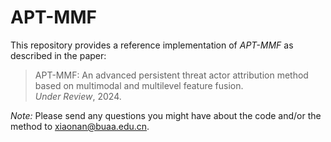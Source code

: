# APT-MMF

This repository provides a reference implementation of *APT-MMF* as described in the paper:<br>
> APT-MMF: An advanced persistent threat actor attribution method based on multimodal and multilevel feature fusion.<br>
> *Under Review*, 2024.<br>
> <Insert paper link>

*Note:* Please send any questions you might have about the code and/or the method to <xiaonan@buaa.edu.cn>.
